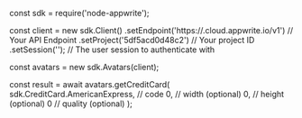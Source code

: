 const sdk = require('node-appwrite');

const client = new sdk.Client()
    .setEndpoint('https://<REGION>.cloud.appwrite.io/v1') // Your API Endpoint
    .setProject('5df5acd0d48c2') // Your project ID
    .setSession(''); // The user session to authenticate with

const avatars = new sdk.Avatars(client);

const result = await avatars.getCreditCard(
    sdk.CreditCard.AmericanExpress, // code
    0, // width (optional)
    0, // height (optional)
    0 // quality (optional)
);
